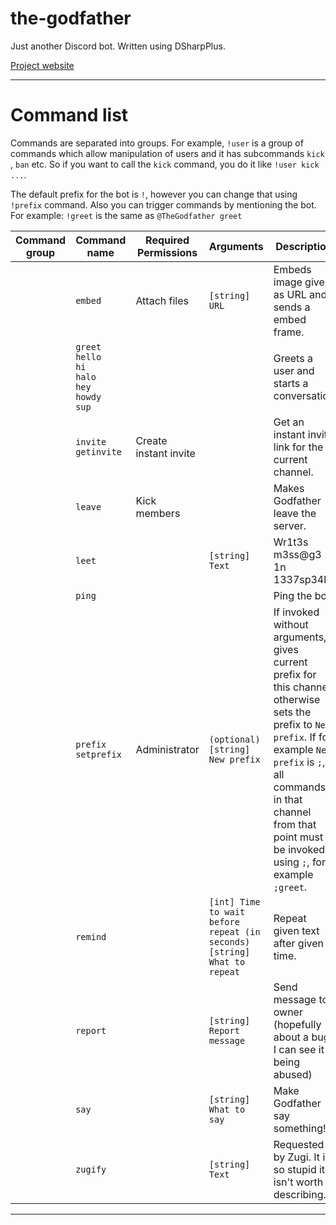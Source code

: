 # the-godfather
Just another Discord bot. Written using DSharpPlus.

[Project website](https://ivan-ristovic.github.io/the-godfather/)

---

# Command list

Commands are separated into groups. For example, ``!user`` is a group of commands which allow manipulation of users and it has subcommands ``kick`` , ``ban`` etc. So if you want to call the ``kick`` command, you do it like ``!user kick ...``.

The default prefix for the bot is ``!``, however you can change that using ``!prefix`` command. Also you can trigger commands by mentioning the bot. For example:
``!greet`` is the same as ``@TheGodfather greet``

| Command group | Command name | Required Permissions | Arguments | Description | Example |
|---|---|---|---|---|---|
|   | ``embed`` | Attach files | ``[string] URL`` | Embeds image given as URL and sends a embed frame. | ``!embed https://img.memecdn.com/feelium_o_1007518.jpg``  |
|   | ``greet``<br>``hello``<br>``hi``<br>``halo``<br>``hey``<br>``howdy``<br>``sup`` |  |  | Greets a user and starts a conversation | ``!greet`` |
|   | ``invite``<br>``getinvite`` | Create instant invite |  | Get an instant invite link for the current channel. | ``!invite`` |
|   | ``leave`` | Kick members |   | Makes Godfather leave the server. | ``!leave`` |
|   | ``leet`` |   | ``[string] Text`` | Wr1t3s m3ss@g3 1n 1337sp34k. | ``!leet This is so cool`` |
|   | ``ping`` |   |   | Ping the bot. | ``!ping`` | 
|   | ``prefix``<br>``setprefix`` | Administrator | ``(optional) [string] New prefix`` | If invoked without arguments, gives current prefix for this channel, otherwise sets the prefix to ``New prefix``. If for example ``New prefix`` is ``;``, all commands in that channel from that point must be invoked using ``;``, for example ``;greet``. | ``!prefix`` <br> ``!prefix .`` |
|   | ``remind`` |  | ``[int] Time to wait before repeat (in seconds)``<br>``[string] What to repeat`` | Repeat given text after given time. | ``!repeat 3600 I was told to remind you to do something`` |
|   | ``report`` |   | ``[string] Report message`` | Send message to owner (hopefully about a bug, I can see it being abused) | ``!report Your bot sucks!`` | 
|  | ``say``  |   | ``[string] What to say`` | Make Godfather say something! | ``!say Luke, I am your father!`` |
|   | ``zugify`` |   | ``[string] Text`` | Requested by Zugi. It is so stupid it isn't worth describing... | ``!zugify This is some text`` 

---
